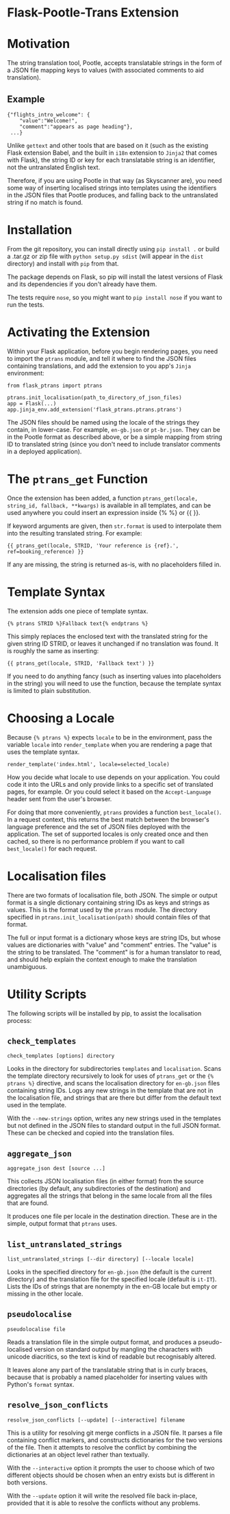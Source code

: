 Flask-Pootle-Trans Extension
============================

# Motivation

The string translation tool, Pootle, accepts translatable strings in the form of a JSON
file mapping keys to values (with associated comments to aid translation).

## Example

    {"flights_intro_welcome": {
        "value":"Welcome!",
        "comment":"appears as page heading"},
     ...}

Unlike `gettext` and other tools that are based on it (such as the existing Flask extension Babel,
and the built in `i18n` extension to `Jinja2` that comes with Flask), the string ID or key for 
each translatable string is an identifier, not the untranslated English text.

Therefore, if you are using Pootle in that way (as Skyscanner are), you need some way of inserting
localised strings into templates using the identifiers in the JSON files that Pootle produces, and
falling back to the untranslated string if no match is found.


# Installation

From the git repository, you can install directly using `pip install .` or build a .tar.gz or zip file
with `python setup.py sdist` (will appear in the `dist` directory) and install with `pip` from that.

The package depends on Flask, so pip will install the latest
versions of Flask and its dependencies if you don't already have them.

The tests require `nose`, so you might want to `pip install nose` if you want to run the tests.


# Activating the Extension

Within your Flask application, before you begin rendering pages, you need to import the `ptrans`
module, and tell it where to find the JSON files containing translations, and add the extension
to you app's `Jinja` environment:

    from flask_ptrans import ptrans
    
    ptrans.init_localisation(path_to_directory_of_json_files)
    app = Flask(...)
    app.jinja_env.add_extension('flask_ptrans.ptrans.ptrans')

The JSON files should be named using the locale of the strings they contain, in lower-case. For example,
`en-gb.json` or `pt-br.json`. They can be in the Pootle format as described above, or be a simple mapping from
string ID to translated string (since you don't need to include translator comments in a deployed application).


# The `ptrans_get` Function

Once the extension has been added, a function `ptrans_get(locale, string_id, fallback, **kwargs)` is available
in all templates, and can be used anywhere you could insert an expression inside {% %} or {{ }}.

If keyword arguments are given, then `str.format` is used to interpolate them into the resulting translated
string. For example:

    {{ ptrans_get(locale, STRID, 'Your reference is {ref}.', ref=booking_reference) }}

If any are missing, the string is returned as-is, with no placeholders filled in.


# Template Syntax

The extension adds one piece of template syntax.

    {% ptrans STRID %}Fallback text{% endptrans %}

This simply replaces the enclosed text with the translated string for the given string ID STRID, or leaves
it unchanged if no translation was found. It is roughly the same as inserting:

    {{ ptrans_get(locale, STRID, 'Fallback text') }}

If you need to do anything fancy (such as inserting values into placeholders in the string) you will
need to use the function, because the template syntax is limited to plain substitution.


# Choosing a Locale

Because `{% ptrans %}` expects `locale` to be in the environment, pass the variable `locale` into `render_template`
when you are rendering a page that uses the template syntax.

    render_template('index.html', locale=selected_locale)

How you decide what locale to use depends on your application. You could code it into the URLs and only provide
links to a specific set of translated pages, for example. Or you could select it based on the `Accept-Language` header
sent from the user's browser.

For doing that more conveniently, `ptrans` provides a function `best_locale()`. In a request context, this
returns the best match between the browser's language preference and the set of JSON files deployed with the
application. The set of supported locales is only created once and then cached, so there is no performance
problem if you want to call `best_locale()` for each request.


# Localisation files

There are two formats of localisation file, both JSON. The simple or output format is a single dictionary containing
string IDs as keys and strings as values. This is the format used by the `ptrans` module. The directory specified in 
`ptrans.init_localisation(path)` should contain files of that format.

The full or input format is a dictionary whose keys are string IDs, but whose values are dictionaries with "value"
and "comment" entries. The "value" is the string to be translated. The "comment" is for a human translator to read,
and should help explain the context enough to make the translation unambiguous.


# Utility Scripts

The following scripts will be installed by pip, to assist the localisation process:

## `check_templates`

    check_templates [options] directory

Looks in the directory for subdirectories `templates` and `localisation`. Scans the template directory recursively to
look for uses of `ptrans_get` or the `{% ptrans %}` directive, and scans the localisation directory for
`en-gb.json` files containing string IDs. Logs any new strings in the template that are not in the localisation file,
and strings that are there but differ from the default text used in the template.

With the `--new-strings` option, writes any new strings used in the templates but not defined in the JSON files to
standard output in the full JSON format. These can be checked and copied into the translation files.

## `aggregate_json`

    aggregate_json dest [source ...]

This collects JSON localisation files (in either format) from the source directories (by default, any subdirectories of
the destination) and aggregates all the strings that belong in the same locale from all the files that are found.
 
It produces one file per locale in the destination direction. These are in the simple, output format that `ptrans` uses.

## `list_untranslated_strings`

    list_untranslated_strings [--dir directory] [--locale locale]

Looks in the specified directory for `en-gb.json` (the default is the current directory) and the translation file for
the specified locale (default is `it-IT`). Lists the IDs of strings that are nonempty in the en-GB locale but empty
or missing in the other locale.


## `pseudolocalise`

    pseudolocalise file

Reads a translation file in the simple output format, and produces a pseudo-localised version on standard output by
mangling the characters with unicode diacritics, so the text is kind of readable but recognisably altered.

It leaves alone any part of the translatable string that is in curly braces, because that is probably a named
placeholder for inserting values with Python's `format` syntax.


## `resolve_json_conflicts`

    resolve_json_conflicts [--update] [--interactive] filename

This is a utility for resolving git merge conflicts in a JSON file. It parses a file containing conflict markers,
and constructs dictionaries for the two versions of the file. Then it attempts to resolve the conflict by combining
the dictionaries at an object level rather than textually.

With the `--interactive` option it prompts the user to choose which of two different objects should be chosen when
an entry exists but is different in both versions.

With the `--update` option it will write the resolved file back in-place, provided that it is able to resolve the
conflicts without any problems.
